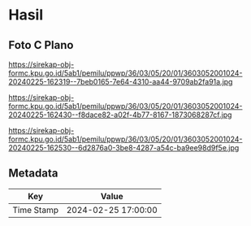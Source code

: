 # Hasil

## Foto C Plano

https://sirekap-obj-formc.kpu.go.id/5ab1/pemilu/ppwp/36/03/05/20/01/3603052001024-20240225-162319--7beb0165-7e64-4310-aa44-9709ab2fa91a.jpg

https://sirekap-obj-formc.kpu.go.id/5ab1/pemilu/ppwp/36/03/05/20/01/3603052001024-20240225-162430--f8dace82-a02f-4b77-8167-1873068287cf.jpg

https://sirekap-obj-formc.kpu.go.id/5ab1/pemilu/ppwp/36/03/05/20/01/3603052001024-20240225-162530--6d2876a0-3be8-4287-a54c-ba9ee98d9f5e.jpg


## Metadata

| Key        | Value               |
| ---------- | ------------------- |
| Time Stamp | 2024-02-25 17:00:00 |



